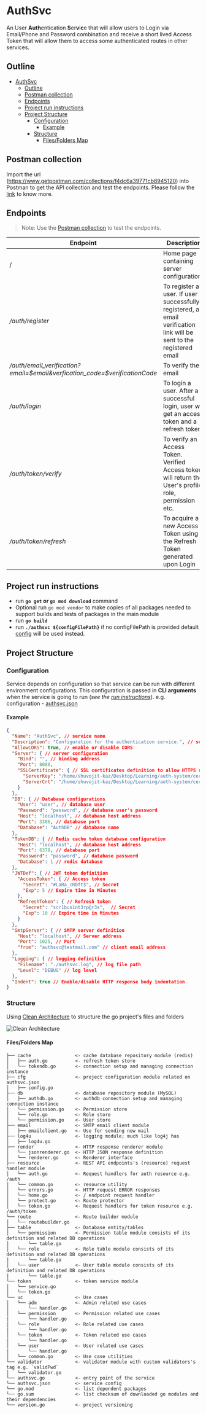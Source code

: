 # AuthSvc

An User **Auth**entication **S**er**v**i**c**e that will allow users to Login via Email/Phone and Password combination and receive a short lived Access Token that will allow them to access some authenticated routes in other services.

## Outline

- [AuthSvc](#authsvc)
  - [Outline](#outline)
  - [Postman collection](#postman-collection)
  - [Endpoints](#endpoints)
  - [Project run instructions](#project-run-instructions)
  - [Project Structure](#project-structure)
    - [Configuration](#configuration)
      - [Example](#example)
    - [Structure](#structure)
      - [Files/Folders Map](#filesfolders-map)

## Postman collection

Import the url (<https://www.getpostman.com/collections/f4dc6a39771cb8945120>) into Postman to get the API collection and test the endpoints. Please follow the [link][1] to know more.

## Endpoints

> Note: Use the [Postman collection](#postman-collection) to test the endpoints.

|Endpoint|Description|Method|Authorization|Request body Example|Response body Example|
|--------|-----------|------|-------------|---------------|----------------|
| /  | Home page containing server configurations | **GET** | N/A |  | ```<html>...</html>```
| _/auth/register_ | To register a user. If user is successfully registered, an email verification link  will be sent to the registered email | **POST** | N/A | <code>{"firstname": "Test",<br>"lastname": "User",<br>"email": "test.user1@testmail.com",<br>"password": "giv_Me_1_Pine@pple"}</code> | Please check your email to verify. <br> **Note**: Check the [SMTP Mock server](http://localhost:8025) to get email verification link |
| */auth/email_verification?email=$email&verfication_code=$verificationCode* | To verify the email | **GET** | N/A | | _user is successfully verified!!_ |
| _/auth/login_ | To login a user. After a successful login, user will get an access token and a refresh token | **POST** | N/A | <code>{"email": "admin.user@testmail.com", "password": "_LaRa08CRoft"}</code> | <code>{"access_token": "eyJhbGc...", "refresh_token": "eyJhI....", "token_type":"bearer",<br>"expires": 300}</code> |
| _/auth/token/verify_ | To verify an Access Token. Verified Access token will return the User's profile, role, permission etc. | **POST** | N/A | <code>{"access_token": "eyJhbGciO..."}</code> | <code>{"firstname": "Admin",<br>"lastname": "User",<br>"email": "admin.user@testmail.com",<br>"roles": ["Admin"],<br>"permissions": ["GetPost", "AddPost", "UpdatePost", "DeletePost"]}</code> |
| _/auth/token/refresh_ | To acquire a new Access Token using the Refresh Token generated upon Login | **POST** | N/A | <code>{"refresh_token": "eyJhbGciO..."}</code> | <code>{"access_token": "eyJhbGciO...",<br>"refresh_token": "eyJhbG...",<br>"token_type": "bearer",<br>"expires": 300}</code> |

## Project run instructions
<!-- + change Server -> Bind of **app.json**
+ change Db -> Password of **app.json** -->
- run **`go get` or `go mod download`** command
- Optional run `go mod vendor` to make copies of all packages needed to support builds and tests of packages in the main module
- run **`go build`**
- run **`./authsvc ${configFilePath}`** if no configFilePath is provided default [config](./authsvc.log) will be used instead.

## Project Structure

### Configuration

Service depends on configuration so that service can be run with different environment configurations. This configuration is passed in  **CLI arguments** when the service is going to run (*see the [run instructions](#project-run-instructions)*). e.g. configuration - [authsvc.json][2]

#### Example

```json
{
  "Name": "AuthSvc", // service name
  "Description": "Configuration for the authentication service.", // service description
  "AllowCORS": true, // enable or disable CORS
  "Server": { // server configuration
    "Bind": "", // binding address
    "Port": 8080, 
    "SSLCertificate": { // SSL certificates definition to allow HTTPS requests
      "ServerKey": "/home/shuvojit-kaz/Desktop/Learning/auth-system/certificates/server.key",
      "ServerCrt": "/home/shuvojit-kaz/Desktop/Learning/auth-system/certificates/server.crt"
    }
  },
  "DB": { // Database configurations
    "User": "user", // database user
    "Password": "password", // database user's password
    "Host": "localhost", // database host address
    "Port": 3306, // database port
    "Database": "AuthDB" // database name
  },
  "TokenDB": { // Redis cache token database configuration
    "Host": "localhost", // database host address
    "Port": 6379, // database port
    "Password": "password", // database password
    "Database": 1 // redis database
  },
  "JWTDef": { // JWT token definition
    "AccessToken": { // Access token
      "Secret": "#LaRa_cR0ft$", // Secret
      "Exp": 5 // Expire time in Minutes
    },
    "RefreshToken": { // Refresh token
      "Secret": "scr1bus1nt3rp@r3s",  // Secret
      "Exp": 10 // Expire time in Minutes
    }
  },
  "SmtpServer": { // SMTP server definition
    "Host": "localhost", // Server address
    "Port": 1025, // Port
    "from": "authsvc@testmail.com" // client email address
  },
  "Logging": { // logging definition
    "Filename": "./authsvc.log", // log file path
    "Level": "DEBUG" // log level
  },
  "Indent": true // Enable/disable HTTP response body indentation
}
```

### Structure

Using [Clean Architecture][1] to structure the go project's files and folders

![Clean Architecture][4]

#### Files/Folders Map

```
├── cache                <- cache database repository module (redis)
│   ├── auth.go          <- refresh token store
│   └── tokendb.go       <- connection setup and managing connection instance
├── cfg                  <- project configuration module related on authsvc.json
│   ├── config.go        
├── db                   <- database repository module (MySQL)
│   ├── authdb.go        <- authdb connection setup and managing connection instance
│   └── permission.go    <- Permission store
│   └── role.go          <- Role store
│   └── permission.go    <- User store
├── email                <- SMTP email client module
│   ├── emailclient.go   <- Use for sending new mail
├── log4u                <- logging module; much like log4j has
│   ├── log4u.go
├── render               <- HTTP response renderer module
│   └── jsonrenderer.go  <- HTTP JSON response definition
│   └── renderer.go      <- Renderer interface
├── resource             <- REST API endpoints's (resource) request handler module
│   └── auth.go          <- Request handlers for auth resource e.g. /auth
│   └── common.go        <- resource utility
│   └── errors.go        <- HTTP request ERROR responses
│   └── home.go          <- / endpoint request handler
│   └── protect.go       <- Route protector
│   └── token.go         <- Request handlers for token resource e.g. /auth/token
└── route                <- Route builder module
│   └── routebuilder.go
├── table                <- Database entity/tables
│   └── permission       <- Permission table module consists of its definition and related DB operations
│       └── table.go     
│   └── role             <- Role table module consists of its definition and related DB operations
|       └── table.go
│   └── user             <- User table module consists of its definition and related DB operations
|       └── table.go
└── token                <- token service module
│   └── service.go
│   └── token.go
└── uc                   <- Use cases
│   └── adm              <- Admin related use cases
│       └── handler.go     
│   └── permission       <- Permission related use cases
|       └── handler.go
│   └── role             <- Role related use cases
|       └── handler.go
│   └── token            <- Token related use cases
|       └── handler.go
│   └── user             <- User related use cases
|       └── handler.go
│   └── common.go        <- Use case utilities
└── validator            <- validator module with custom validators's tag e.g. `validPwd`
│   └── validator.go
└── authsvc.go           <- entry point of the service
└── authsvc.json         <- service config
└── go.mod               <- list dependent packages
└── go.sum               <- list checksum of downloaded go modules and their dependencies
└── version.go           <- project versioning
```

[4]: https://blog.cleancoder.com/uncle-bob/images/2012-08-13-the-clean-architecture/CleanArchitecture.jpg
[3]: https://blog.cleancoder.com/uncle-bob/2012/08/13/the-clean-architecture.html
[2]: ./authsvc.json
[1]: https://learning.postman.com/docs/getting-started/importing-and-exporting-data/#:~:text=to%20import%20your%20api%20specifications%20into%20postman%3A
